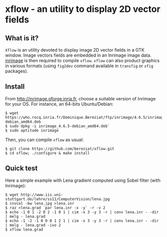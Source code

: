 # xflow - an utility to display 2D vector fields

## What is it? ##

`Xflow` is an utility devoted to display image 2D vector fields in a GTK
window. Image vectors fields are embedded in an Inrimage image data.
[inrimage](http://inrimage.gforge.inria.fr) is then required to compile `xflow`.
`xflow` can also product graphics in various formats (using `fig2dev` command
available in `transfig` or `xfig` packages).

## Install ##
	
From http://inrimage.gforge.inria.fr, choose a suitable version of Inrimage
for your OS. For instance, an 64-bits Ubuntu/Debian:

	$ wget https://who.rocq.inria.fr/Dominique.Bereziat/ftp/inrimage/4.6.5/inrimage_4.6.5-debian_amd64.deb
	$ sudo dpkg -i inrimage_4.6.5-debian_amd64.deb`
	$ sudo aptitude inrimage

Then, you can compile `xflow` as usual:

	$ git clone https://github.com/bereziat/xflow.git
	$ cd xflow; ./configure & make install

## Quick test ##
Here a simple example with Lena gradient computed using Sobel filter (with Inrimage):

	$ wget http://www.iis.uni-stuttgart.de/lehre/ss11/ComputerVision/lena.jpg
	$ cnvcol -bw lena.jpg >lena.inr
	$ raz >lena.grad `par lena.inr -x -y` -r -v 2
	$ echo -1 0 1 -2 0 2 -1 0 1 | cim -x 3 -y 3 -r | conv lena.inr - -dir | melg - lena.grad
	$ echo -1 -2 -1 0 0 0 1 2 1 | cim -x 3 -y 3 -r | conv lena.inr - -dir | melg - lena.grad -ivo 2
	$ xflow lena.grad




